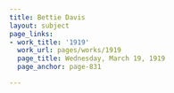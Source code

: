 ```yaml
---
title: Bettie Davis
layout: subject
page_links:
- work_title: '1919'
  work_url: pages/works/1919
  page_title: Wednesday, March 19, 1919
  page_anchor: page-831

---
```

